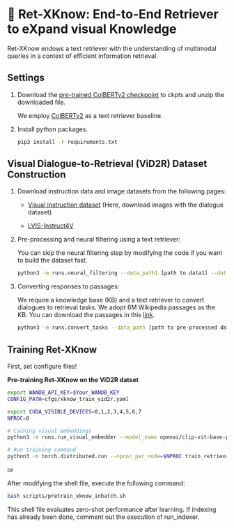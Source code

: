 # 🦮 Ret-XKnow: End-to-End **Ret**riever to e**X**pand visual **Know**ledge

Ret-XKnow endows a text retriever with the understanding of multimodal queries in a context of efficient information retrieval.

## Settings

1. Download the [pre-trained ColBERTv2 checkpoint](https://downloads.cs.stanford.edu/nlp/data/colbert/colbertv2/colbertv2.0.tar.gz) to ckpts and unzip the downloaded file.

    We employ [ColBERTv2](https://github.com/stanford-futuredata/ColBERT) as a text retriever baseline.

2. Install python packages.

    ~~~bash
    pip3 install -r requirements.txt
    ~~~

## Visual Dialogue-to-Retrieval (ViD2R) Dataset Construction

1. Download instruction data and image datasets from the following pages: 

    - [Visual instruction dataset](https://github.com/haotian-liu/LLaVA?tab=readme-ov-file#visual-instruction-tuning) (Here, download images with the dialogue dataset)

    - [LVIS-Instruct4V](https://huggingface.co/datasets/X2FD/LVIS-Instruct4V)

2. Pre-processing and neural filtering using a text retriever:
    
    You can skip the neural filtering step by modifying the code if you want to build the dataset fast.

    ~~~bash
    python3 -m runs.neural_filtering --data_path1 [path to data1] --data_path2 [path to data2] --colbert_ckpt [directory with colbert checkpoint] --save_path [path to save]
    ~~~

3. Converting responses to passages:

    We require a knowledge base (KB) and a text retriever to convert dialogues to retrieval tasks. We adopt 6M Wikipedia passages as the KB. You can download the passages in this [link](http://storage.googleapis.com/gresearch/open-vision-language/Wiki6M_ver_1_0.jsonl.gz).

    ~~~bash
    python3 -m runs.convert_tasks --data_path [path to pre-processed data] --colbert_ckpt [directory with colbert checkpoint] --db_pool [path to KB] --save_path data/vid2r/ViD2R.json
    ~~~

## Training Ret-XKnow

First, set configure files!

**Pre-training Ret-XKnow on the ViD2R datset**

~~~bash
export WANDB_API_KEY=$Your_WANDB_KEY
CONFIG_PATH=cfgs/xknow_train_vid2r.yaml

export CUDA_VISIBLE_DEVICES=0,1,2,3,4,5,6,7
NPROC=8

# Caching visual embeddings
python3 -m runs.run_visual_embedder --model_name openai/clip-vit-base-patch32 --data_path data/vid2r/ViD2R.json --batch_size 512 --image_dir data/vid2r/images

# Run training command
python3 -m torch.distributed.run --nproc_per_node=$NPROC train_retrieval.py --config_path "$CONFIG_PATH"
~~~

or 

After modifying the shell file, execute the following command:

~~~bash
bash scripts/pretrain_xknow_inbatch.sh
~~~

This shell file evaluates zero-shot performance after learning. If indexing has already been done, comment out the execution of run_indexer.
